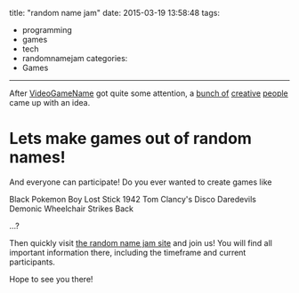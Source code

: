 title: "random name jam"
date: 2015-03-19 13:58:48
tags:
  - programming
  - games
  - tech
  - randomnamejam
categories:
  - Games
---


After [VideoGameName](http://videogamena.me) got quite some attention, a [bunch of](https://twitter.com/pstn_) [creative](https://twitter.com/peterschueler) [people](https://twitter.com/lnwdr) came up with an idea.

Lets make games out of random names!
====================================

And everyone can participate! Do you ever wanted to create games like

Black Pokemon Boy
Lost Stick 1942
Tom Clancy's Disco Daredevils
Demonic Wheelchair Strikes Back

…?

Then quickly visit [the random name jam site](http://lnwdr.github.io/random-name-jam/) and join us! You will find all important information there, including the timeframe and current participants.

Hope to see you there!
